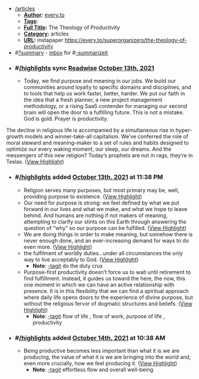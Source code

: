 - [/articles]()
    - **[Author]():** [every.to]()
    - **[Tags]():**
    - **[Full Title]():** The Theology of Productivity
    - **[Category]():** articles
    - **[URL]():** instapaper https://every.to/superorganizers/the-theology-of-productivity
- #[?summary]() - [inbox]() for #[-summarizeit]()
- ### #[/highlights]() sync [Readwise]() [October 13th, 2021]()
    - Today, we find purpose and meaning in our jobs. We build our communities around loyalty to specific domains and disciplines, and to tools that help us work faster, better, harder. We put our faith in the idea that a fresh planner, a new project management methodology, or a rising SaaS contender for managing our second brain will open the door to a fulfilling future. This is not a mistake. God is gold. Prayer is productivity.

The decline in religious life is accompanied by a simultaneous rise in hyper-growth models and winner-take-all capitalism. We’ve conferred the role of moral steward and meaning-maker to a set of rules and habits designed to optimize our every waking moment, our sleep, our dreams. And the messengers of this new religion? Today’s prophets are not in rags, they’re in Teslas. ([View Highlight](https://instapaper.com/read/1452002751/17713402))
- ### #[/highlights]() added [October 13th, 2021]() at 11:38 PM
    - Religion serves many purposes, but most primary may be, well, providing purpose to existence. ([View Highlight](https://instapaper.com/read/1452002751/17713665))
    - Our need for purpose is strong: we feel defined by what we put forward in our lives and what we make, and what we hope to leave behind. And humans are nothing if not makers of meaning, attempting to clarify our stints on this Earth through answering the question of “why” so our purpose can be fulfilled. ([View Highlight](https://instapaper.com/read/1452002751/17713666))
    - We are doing things in order to make meaning, but somehow there is never enough done, and an ever-increasing demand for ways to do even more. ([View Highlight](https://instapaper.com/read/1452002751/17713667))
    - the fulfilment of worldly duties...under all circumstances the only way to live acceptably to God. ([View Highlight](https://instapaper.com/read/1452002751/17713734))
        - **Note**: [-tagit]() do the duty crux
    - Purpose-first productivity doesn’t force us to wait until retirement to find fulfillment. Instead, it guides us toward the here, the now, this one moment in which we can have an active relationship with presence. It is in this flexibility that we can find a spiritual approach where daily life opens doors to the experience of divine purpose, but without the religious fervor of dogmatic structures and beliefs. ([View Highlight](https://instapaper.com/read/1452002751/17713778))
        - **Note**: [-tagit]() flow of life , flow of work, purpose of life , productivity
- ### #[/highlights]() added [October 14th, 2021]() at 10:38 AM
    - Being productive becomes less important than what it is we are producing, the value of what it is we are bringing into the world and, even more crucially, how we feel producing it. ([View Highlight](https://instapaper.com/read/1452002751/17718062))
        - **Note**: [-tagit]() effortless flow and overall well-being
